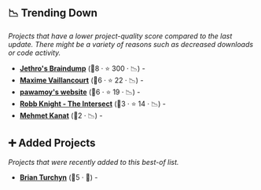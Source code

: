 ## 📉 Trending Down

_Projects that have a lower project-quality score compared to the last update. There might be a variety of reasons such as decreased downloads or code activity._

- <b><a href="https://braindump.jethro.dev/">Jethro's Braindump</a></b> (🥈8 ·  ⭐ 300 · 📉) -  <code><img src="https://raw.githubusercontent.com/lyz-code/best-of-digital-gardens/main/.icons/science.png" style="display:inline;" width="13" height="13"></code> <code><img src="https://raw.githubusercontent.com/lyz-code/best-of-digital-gardens/main/.icons/linux.png" style="display:inline;" width="13" height="13"></code> <code><img src="https://raw.githubusercontent.com/lyz-code/best-of-digital-gardens/main/.icons/programming.png" style="display:inline;" width="13" height="13"></code> <code><img src="https://raw.githubusercontent.com/lyz-code/best-of-digital-gardens/main/.icons/activism.png" style="display:inline;" width="13" height="13"></code>
- <b><a href="https://maximevaillancourt.com/notes">Maxime Vaillancourt</a></b> (🥈6 ·  ⭐ 22 · 📉) - 
- <b><a href="https://pawamoy.github.io">pawamoy's website</a></b> (🥈6 ·  ⭐ 19 · 📉) -  <code><img src="https://raw.githubusercontent.com/lyz-code/best-of-digital-gardens/main/.icons/programming.png" style="display:inline;" width="13" height="13"></code> <code><img src="https://raw.githubusercontent.com/lyz-code/best-of-digital-gardens/main/.icons/python.png" style="display:inline;" width="13" height="13"></code> <code><img src="https://raw.githubusercontent.com/lyz-code/best-of-digital-gardens/main/.icons/science.png" style="display:inline;" width="13" height="13"></code>
- <b><a href="https://intersect.rknight.me/">Robb Knight - The Intersect</a></b> (🥉3 ·  ⭐ 14 · 📉) -  <code><img src="https://raw.githubusercontent.com/lyz-code/best-of-digital-gardens/main/.icons/time-management.png" style="display:inline;" width="13" height="13"></code> <code><img src="https://raw.githubusercontent.com/lyz-code/best-of-digital-gardens/main/.icons/cardiogram.png" style="display:inline;" width="13" height="13"></code> <code><img src="https://raw.githubusercontent.com/lyz-code/best-of-digital-gardens/main/.icons/linux.png" style="display:inline;" width="13" height="13"></code> <code><img src="https://raw.githubusercontent.com/lyz-code/best-of-digital-gardens/main/.icons/programming.png" style="display:inline;" width="13" height="13"></code>
- <b><a href="https://github.com/mehmetka/notebook">Mehmet Kanat</a></b> (🥉2 · 📉) -  <code><img src="https://raw.githubusercontent.com/lyz-code/best-of-digital-gardens/main/.icons/programming.png" style="display:inline;" width="13" height="13"></code>

## ➕ Added Projects

_Projects that were recently added to this best-of list._

- <b><a href="https://wiki.brianturchyn.net">Brian Turchyn</a></b> (🥉5 · 🐣) -  <code><img src="https://raw.githubusercontent.com/lyz-code/best-of-digital-gardens/main/.icons/cardiogram.png" style="display:inline;" width="13" height="13"></code> <code><img src="https://raw.githubusercontent.com/lyz-code/best-of-digital-gardens/main/.icons/time-management.png" style="display:inline;" width="13" height="13"></code> <code><img src="https://raw.githubusercontent.com/lyz-code/best-of-digital-gardens/main/.icons/programming.png" style="display:inline;" width="13" height="13"></code>

